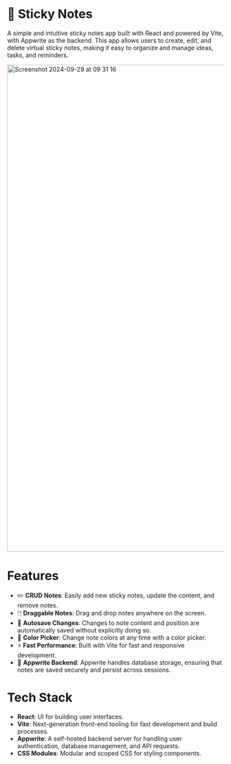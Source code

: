 # 📝 Sticky Notes 

A simple and intuitive sticky notes app built with React and powered by Vite, with Appwrite as the backend. This app allows users to create, edit, and delete virtual sticky notes, making it easy to organize and manage ideas, tasks, and reminders.

<img width="1132" alt="Screenshot 2024-09-29 at 09 31 16" src="https://github.com/user-attachments/assets/9c979dee-75ae-4cbd-be01-efe823dc5310">

# Features
- ✏️ **CRUD Notes**: Easily add new sticky notes, update the content, and remove notes.
- 🖱️ **Draggable Notes**: Drag and drop notes anywhere on the screen.
- 💾 **Autosave Changes**: Changes to note content and position are automatically saved without explicitly doing so.
- 🎨 **Color Picker**: Change note colors at any time with a color picker.
- ⚡ **Fast Performance**: Built with Vite for fast and responsive development.
- 🔐 **Appwrite Backend**: Appwrite handles database storage, ensuring that notes are saved securely and persist across sessions.

# Tech Stack
- **React**: UI for building user interfaces.
- **Vite**: Next-generation front-end tooling for fast development and build processes.
- **Appwrite**: A self-hosted backend server for handling user authentication, database management, and API requests.
- **CSS Modules**: Modular and scoped CSS for styling components.
